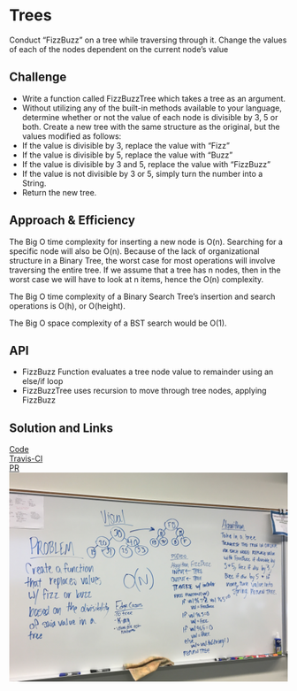 # Trees
Conduct “FizzBuzz” on a tree while traversing through it. Change the values of each of the nodes dependent on the current node’s value

## Challenge
 - Write a function called FizzBuzzTree which takes a tree as an argument.
 - Without utilizing any of the built-in methods available to your language, determine whether or not the value of each node is divisible by 3, 5 or both. Create a new tree with the same structure as the original, but the values modified as follows:
 - If the value is divisible by 3, replace the value with “Fizz”
 - If the value is divisible by 5, replace the value with “Buzz”
 - If the value is divisible by 3 and 5, replace the value with “FizzBuzz”
 - If the value is not divisible by 3 or 5, simply turn the number into a String.
 - Return the new tree.

## Approach & Efficiency
The Big O time complexity for inserting a new node is O(n). Searching for a specific node will also be O(n). Because of the lack of organizational structure in a Binary Tree, the worst case for most operations will involve traversing the entire tree. If we assume that a tree has n nodes, then in the worst case we will have to look at n items, hence the O(n) complexity. 

The Big O time complexity of a Binary Search Tree’s insertion and search operations is O(h), or O(height). 

The Big O space complexity of a BST search would be O(1). 

## API
  - FizzBuzz Function evaluates a tree node value to remainder using an else/if loop
  - FizzBuzzTree uses recursion to move through tree nodes, applying FizzBuzz

## Solution and Links

[Code](./fizz-buzz-tree.js) <br/>
[Travis-CI](https://www.travis-ci.com/LindsayPeltier-401-advanced-javascript/data-structures-and-algorithms-401) <br/>
[PR](https://github.com/LindsayPeltier-401-advanced-javascript/data-structures-and-algorithms-401/pull/15) <br/>
![whiteboard](../../../assets/fizzbuzzWB.JPG)